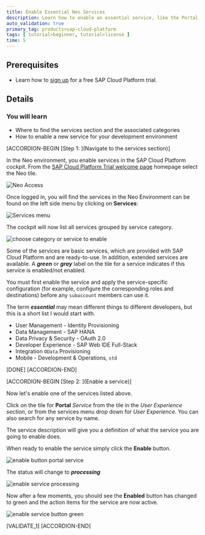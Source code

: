 ```yaml
---
title: Enable Essential Neo Services
description: Learn how to enable an essential service, like the Portal service, in the SAP Cloud Platform Neo data center that you can use later for additional tutorials.
auto_validation: true
primary_tag: products>sap-cloud-platform
tags: [ tutorial>beginner, tutorial>license ]
time: 5
---
```


## Prerequisites
 - Learn how to [sign up](https://developers.sap.com/tutorials/hcp-create-trial-account.html) for a free  SAP Cloud Platform trial.

## Details
### You will learn
  - Where to find the services section and the associated categories
  - How to enable a new service for your development environment

[ACCORDION-BEGIN [Step 1: ](Navigate to the services section)]

In the Neo environment, you enable services in the SAP Cloud Platform cockpit.  From the [SAP Cloud Platform Trial welcome page](https://account.hanatrial.ondemand.com/#/home/welcome) homepage select the Neo tile.

![Neo Access](neo-access.png)

Once logged in, you will find the services in the Neo Environment can be found on the left side menu by clicking on **Services**:

![Services menu](click-services-neo.png)

The cockpit will now list all services grouped by service category.

![choose category or service to enable](choose-category-or-service-to-enable.png)

Some of the services are basic services, which are provided with SAP Cloud Platform and are ready-to-use. In addition, extended services are available. A ***green*** or ***gray*** label on the tile for a service indicates if this service is enabled/not enabled.

You must first enable the service and apply the service-specific configuration (for example, configure the corresponding roles and destinations) before any `subaccount` members can use it.

The term ***essential*** may mean different things to different developers, but this is a short list I would start with.

- User Management - Identity Provisioning
- Data Management - SAP HANA
- Data Privacy & Security - OAuth 2.0
- Developer Experience - SAP Web IDE Full-Stack
- Integration `OData` Provisioning
- Mobile - Development & Operations, `std`

[DONE]
[ACCORDION-END]

[ACCORDION-BEGIN [Step 2: ](Enable a service)]

Now let's enable one of the services listed above.

Click on the tile for **Portal** *Service* from the tile in the *User Experience section*, or from the services menu drop down for *User Experience*. You can also search for any service by name.

The service description will give you a definition of what the service you are going to enable does.

When ready to enable the service simply click the **Enable** button.

![enable button portal service](enable-button-portal-service.png)

The status will change to ***processing***

![enable service processing](enable-service-processing.png)

Now after a few moments, you should see the **Enabled** button has changed to green and the action items for the service are now active.

![enable service button green](enable-service-button-green.png)

[VALIDATE_1]
[ACCORDION-END]

